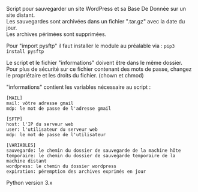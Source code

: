 Script pour sauvegarder un site WordPress et sa Base De Donnée sur un site distant.  
Les sauvegardes sont archivées dans un fichier ".tar.gz" avec la date du jour.  
Les archives périmées sont supprimées.  

Pour "import pysftp" il faut installer le module au préalable via : ```pip3 install pysftp```  

Le script et le fichier "informations" doivent être dans le même dossier.  
Pour plus de sécurité sur ce fichier contenant des mots de passe, changez le propriétaire et les droits du fichier. (chown et chmod)   

"informations" contient les variables nécessaire au script :  

```
[MAIL]
mail: vôtre adresse gmail
mdp: le mot de passe de l'adresse gmail

[SFTP]
host: l'IP du serveur web
user: l'utilisateur du serveur web
mdp: le mot de passe de l'utilisateur

[VARIABLES]
sauvegarde: le chemin du dossier de sauvegarde de la machine hôte
temporaire: le chemin du dossier de sauvegarde temporaire de la machine distant
wordpress: le chemin du dossier wordpress
expiration: péremption des archives exprimés en jour
```

Python version 3.x